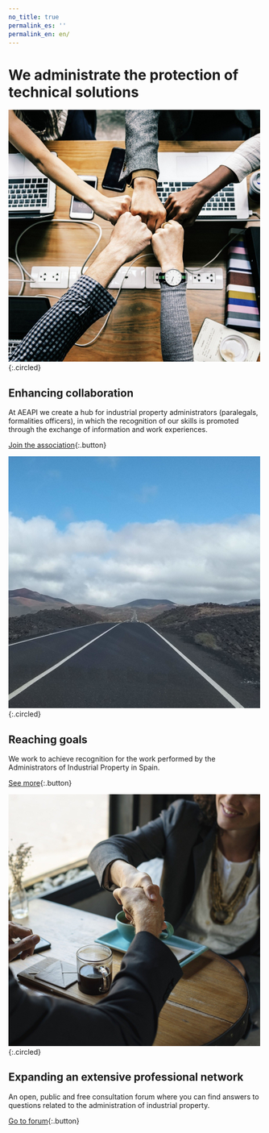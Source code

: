 ```yaml
---
no_title: true
permalink_es: ''
permalink_en: en/
---
```


<style>
    #backgroundImage {
        background-image: url('assets/img/background_3.jpg');
    }

    h3 {
        margin-top: 3em;
    }

    #content {
        padding: 80px 64px 100px;
    }

    #content,
    #content p {
        text-align: center;
    }

    #content img {
        max-width: 40%;
    }

    #content img.circled {
        margin-top: 3em;
    }

    @media screen and (max-width: 570px) {
        #content {
            padding: 80px 10% 100px;
        }
        
        #content img {
            max-width: 80%;
        }
    }
</style>


# We administrate the protection of technical solutions


![Collaboration](assets/img/collaboration.jpg){:.circled}

## Enhancing collaboration

At AEAPI we create a hub for industrial property administrators (paralegals, formalities officers), in which the recognition of our skills is promoted through the exchange of information and work experiences.

[Join the association](en/register){:.button}


![Goals](assets/img/road.jpg){:.circled}

## Reaching goals

We work to achieve recognition for the work performed by the Administrators of Industrial Property in Spain.

[See more](en/goals){:.button}


![Professional network](assets/img/handshake.jpg){:.circled}

## Expanding an extensive professional network

An open, public and free consultation forum where you can find answers to questions related to the administration of industrial property.

[Go to forum](https://groups.google.com/a/aeapi.es/g/foro){:.button}
